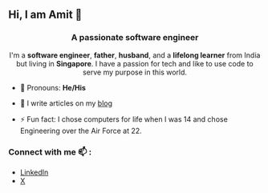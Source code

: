 ## Hi, I am Amit 👋 

<h3 align="center">A passionate software engineer</h3>
<p align="center">
    I'm a <b> software engineer</b>, <b>father</b>, <b>husband</b>, and a <b>lifelong learner</b> from India but living in <b>Singapore</b>. I have a passion for tech and like to use code to serve my purpose in this world. 
</p>

- 💬 Pronouns: **He/His**
- 📝 I write articles on my <a href="https://mrgiri.substack.com/" target="_blank">blog</a>

- ⚡ Fun fact: I chose computers for life when I was 14 and chose Engineering over the Air Force at 22. 
  
### Connect with me 📫 :
  -  <a href="https://www.linkedin.com/in/amitgiri0001/" target="_blank">LinkedIn</a>
  - <a href="https://x.com/amitgiri0001" target="_blank" rel="me" title="X">X</a>

